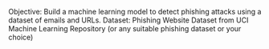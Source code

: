 Objective: Build a machine learning model to detect phishing attacks using a dataset of emails and URLs.
Dataset: Phishing Website Dataset from UCI Machine Learning Repository (or any suitable phishing dataset or your choice)
